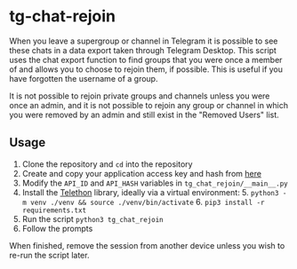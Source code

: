 
# tg-chat-rejoin

When you leave a supergroup or channel in Telegram it is possible to see these chats in a data export taken through Telegram Desktop. This script uses the chat export function to find groups that you were once a member of and allows you to choose to rejoin them, if possible. This is useful if you have forgotten the username of a group.

It is not possible to rejoin private groups and channels unless you were once an admin, and it is not possible to rejoin any group or channel in which you were removed by an admin and still exist in the "Removed Users" list.

## Usage

 1. Clone the repository and `cd` into the repository
 2. Create and copy your application access key and hash from [here](https://my.telegram.org/apps)
 3. Modify the `API_ID` and `API_HASH` variables in `tg_chat_rejoin/__main__.py`
 4. Install the [Telethon](https://github.com/LonamiWebs/Telethon) library, ideally via a virtual environment:
	 5. `python3 -m venv ./venv && source ./venv/bin/activate`
	 6. `pip3 install -r requirements.txt`
 5. Run the script `python3 tg_chat_rejoin`
 6. Follow the prompts

When finished, remove the session from another device unless you wish to re-run the script later.

